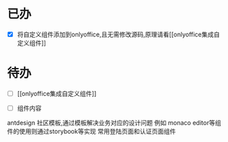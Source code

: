 # 已办
 - [x] 将自定义组件添加到onlyoffice,且无需修改源码,原理请看[[onlyoffice集成自定义组件]]


# 待办
- [ ] [[onlyoffice集成自定义组件]]
 - [ ] 组件内容



antdesign 社区模板,通过模板解决业务对应的设计问题
例如 monaco editor等组件的使用则通过storybook等实现
常用登陆页面和认证页面组件